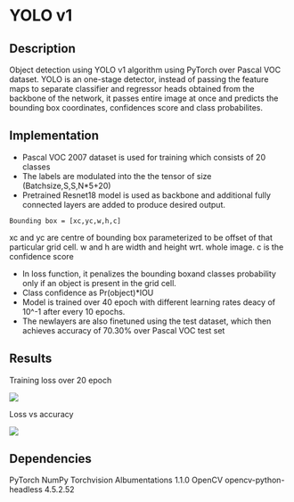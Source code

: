 # YOLO v1
## Description
Object detection using YOLO v1 algorithm using PyTorch over Pascal VOC dataset.
YOLO is an one-stage detector, instead of passing the feature maps to separate classifier and regressor heads obtained from the backbone of the network, it passes entire image at once and predicts the bounding box coordinates, confidences score and class probabilites.

## Implementation
* Pascal VOC 2007 dataset is used for training which consists of 20 classes
* The labels are modulated into the the tensor of size (Batchsize,S,S,N*5+20)
* Pretrained Resnet18 model is used as backbone and additional fully connected layers are added to produce desired output.
```
Bounding box = [xc,yc,w,h,c]
```
xc and yc are centre of bounding box parameterized to be offset of that particular grid cell.
w and h are width and height wrt. whole image.
c is the confidence score

* In loss function, it penalizes the bounding boxand classes probability only if an object is present in the grid cell.
* Class confidence as Pr(object)*IOU 
* Model is trained over 40 epoch with different learning rates deacy of 10^-1 after every 10 epochs.
* The newlayers are also finetuned using the test dataset, which then achieves accuracy of 70.30% over Pascal VOC test set
## Results
 Training loss over 20 epoch
 
 ![](https://i.imgur.com/lHGT3PL.png)
 
 Loss vs accuracy 
 
 ![](https://i.imgur.com/d8nEIFK.png)

## Dependencies
 PyTorch
 NumPy
 Torchvision
 Albumentations 1.1.0
 OpenCV
 opencv-python-headless 4.5.2.52
